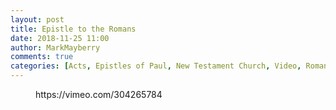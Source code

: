 ```yaml
---
layout: post
title: Epistle to the Romans
date: 2018-11-25 11:00
author: MarkMayberry
comments: true
categories: [Acts, Epistles of Paul, New Testament Church, Video, Romans, Sermon]
---
```

<!-- wp:core-embed/vimeo {"url":"https://vimeo.com/304265784","type":"video","providerNameSlug":"vimeo","className":"wp-embed-aspect-4-3 wp-has-aspect-ratio"} -->
<figure class="wp-block-embed-vimeo wp-block-embed is-type-video is-provider-vimeo wp-embed-aspect-4-3 wp-has-aspect-ratio"><div class="wp-block-embed__wrapper">
https://vimeo.com/304265784
</div></figure>
<!-- /wp:core-embed/vimeo -->
